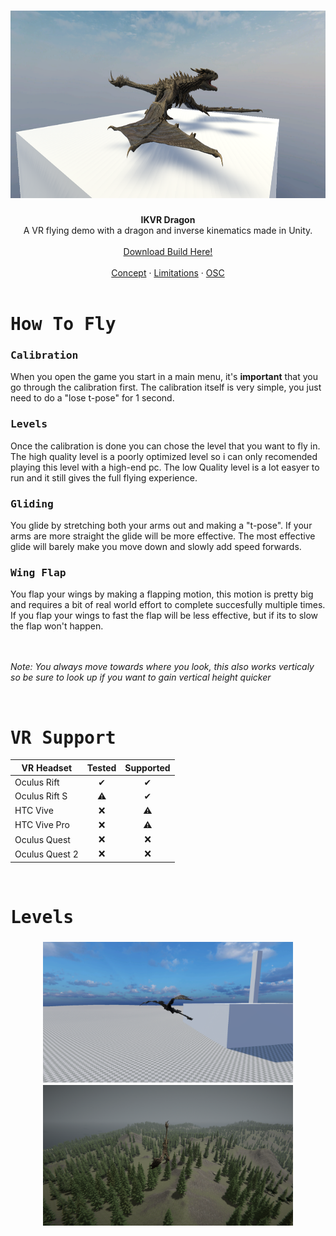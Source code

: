 <h1 align="center">
    <div align="center">
        <img Height=300 src="https://github.com/FunkyBuritto/IKVR-Dragon/blob/main/.github/assets/MainScene.png"> 
    </div>
</h1>


<div align="center">
  <b>IKVR Dragon</b> 
  <br> A VR flying demo with a dragon and inverse kinematics made in Unity.<br>
</div>

<br>

<div align="center">
    <a href="https://github.com/FunkyBuritto/Friends-in-a-galaxy/releases/tag/v0.1.0">Download Build Here!</a>
</div>

<br>

<div align="center">
    <a href="#Concept">Concept</a>
    ·
    <a href="#Limitations">Limitations</a>
    ·
    <a href="#OSC">OSC</a>
</div>

<br>

<h1><samp>How To Fly</samp></h1>

<h3><samp>Calibration</samp></h3>
When you open the game you start in a main menu, it's <b>important</b> that you go through the calibration first. The calibration itself is very simple, you just need to do a "lose t-pose" for 1 second.

<h3><samp>Levels</samp></h3>
Once the calibration is done you can chose the level that you want to fly in. The high quality level is a poorly optimized level so i can only recomended playing this level with a high-end pc. The low Quality level is a lot easyer to run and it still gives the full flying experience.

<h3><samp>Gliding</samp></h3>
You glide by stretching both your arms out and making a "t-pose". If your arms are more straight the glide will be more effective. The most effective glide will barely make you move down and slowly add speed forwards. 

<h3><samp>Wing Flap</samp></h3>
You flap your wings by making a flapping motion, this motion is pretty big and requires a bit of real world effort to complete succesfully multiple times. If you flap your wings to fast the flap will be less effective, but if its to slow the flap won't happen.

<br>

<br>

<br>

*Note: You always move towards where you look, this also works verticaly so be sure to look up if you want to gain vertical height quicker* 

<br>

<h1><samp>VR Support</samp></h1>

|  VR Headset   | Tested | Supported |
|---------------|:------:|:---------:|
| Oculus Rift   |    ✔   |     ✔    |
| Oculus Rift S |    ⚠   |     ✔    |
| HTC Vive      |   ❌   |     ⚠    |
| HTC Vive Pro  |   ❌   |     ⚠    |
| Oculus Quest  |   ❌   |     ❌   |
| Oculus Quest 2|   ❌   |     ❌   |

<br>

<h1><samp>Levels</samp></h1>
<h3 align="center">
    <div align="center">
        <img Height=225 src="https://github.com/FunkyBuritto/IKVR-Dragon/blob/main/.github/assets/LQScene.png"> 
        <img Height=225 src="https://github.com/FunkyBuritto/IKVR-Dragon/blob/main/.github/assets/HQScene.png">
    </div>
</h3>
